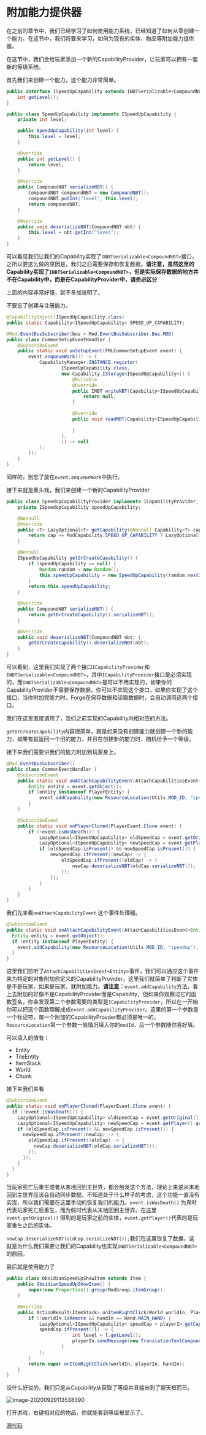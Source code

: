 # 附加能力提供器

在之前的章节中，我们已经学习了如何使用能力系统，已经知道了如何从零创建一个能力。在这节中，我们将要来学习，如何为现有的实体、物品等附加能力提供器。

在这节中，我们会给玩家添加一个新的CapabilityProvider，让玩家可以拥有一套新的等级系统。

首先我们来创建一个能力，这个能力非常简单。

```java
public interface ISpeedUpCapability extends INBTSerializable<CompoundNBT> {
    int getLevel();
}
```

```java
public class SpeedUpCapability implements ISpeedUpCapability {
    private int level;

    public SpeedUpCapability(int level) {
        this.level = level;
    }

    @Override
    public int getLevel() {
        return level;
    }

    @Override
    public CompoundNBT serializeNBT() {
        CompoundNBT compoundNBT = new CompoundNBT();
        compoundNBT.putInt("level", this.level);
        return compoundNBT;
    }

    @Override
    public void deserializeNBT(CompoundNBT nbt) {
        this.level = nbt.getInt("level");
    }
}
```

可以看见我们让我们的Capability实现了`INBTSerializable<CompoundNBT>`接口，之所以要这么做的原因是，我们之后需要保存和恢复数据。**请注意，虽然这里的Capability实现了`INBTSerializable<CompoundNBT>`，但是实际保存数据的地方并不在Capability中，而是在CapabilityProvider中，请务必区分**

上面的内容非常好懂，就不多加说明了。

不要忘了创建与注册能力。

```java
@CapabilityInject(ISpeedUpCapability.class)
public static Capability<ISpeedUpCapability> SPEED_UP_CAPABILITY;
```

```java
@Mod.EventBusSubscriber(bus = Mod.EventBusSubscriber.Bus.MOD)
public class CommonSetupEventHandler {
    @SubscribeEvent
    public static void onSetupEvent(FMLCommonSetupEvent event) {
        event.enqueueWork(() -> {
            CapabilityManager.INSTANCE.register(
                    ISpeedUpCapability.class,
                    new Capability.IStorage<ISpeedUpCapability>() {
                        @Nullable
                        @Override
                        public INBT writeNBT(Capability<ISpeedUpCapability> capability, ISpeedUpCapability instance, Direction side) {
                            return null;
                        }

                        @Override
                        public void readNBT(Capability<ISpeedUpCapability> capability, ISpeedUpCapability instance, Direction side, INBT nbt) {

                        }
                    },
                    () -> null
            );
        });
    }
}
```

同样的，别忘了放在`event.enqueueWork`中执行。

接下来就是重头戏，我们来创建一个新的CapabilityProvider

```java
public class SpeedUpCapabilityProvider implements ICapabilityProvider, INBTSerializable<CompoundNBT> {
    private ISpeedUpCapability speedUpCapability;

    @Nonnull
    @Override
    public <T> LazyOptional<T> getCapability(@Nonnull Capability<T> cap, @Nullable Direction side) {
        return cap == ModCapability.SPEED_UP_CAPABILITY ? LazyOptional.of(this::getOrCreateCapability).cast() : LazyOptional.empty();
    }

    @Nonnull
    ISpeedUpCapability getOrCreateCapability() {
        if (speedUpCapability == null) {
            Random random = new Random();
            this.speedUpCapability = new SpeedUpCapability(random.nextInt(99) + 1);
        }
        return this.speedUpCapability;
    }

    @Override
    public CompoundNBT serializeNBT() {
        return getOrCreateCapability().serializeNBT();
    }

    @Override
    public void deserializeNBT(CompoundNBT nbt) {
        getOrCreateCapability().deserializeNBT(nbt);
    }
}
```

可以看到，这里我们实现了两个接口`ICapabilityProvider`和`INBTSerializable<CompoundNBT>`，其中`ICapabilityProvider`接口是必须实现的，而`INBTSerializable<CompoundNBT>`是可以不用实现的，如果你的CapabilityProvider不需要保存数据，你可以不实现这个接口，如果你实现了这个接口，当你附加完能力时，Forge在保存数据和读取数据时，会自动调用这两个接口。

我们在这里直接调用了，我们之前实现的Capability内相对应的方法。

`getOrCreateCapability`内容很简单，就是如果没有创建能力就创建一个新的能力，如果有就返回一个旧的能力，并且在创建新的能力时，随机给予一个等级。

接下来我们需要讲我们的能力附加到玩家身上。

```java
@Mod.EventBusSubscriber()
public class CommonEventHandler {
    @SubscribeEvent
    public static void onAttachCapabilityEvent(AttachCapabilitiesEvent<Entity> event) {
        Entity entity = event.getObject();
        if (entity instanceof PlayerEntity) {
            event.addCapability(new ResourceLocation(Utils.MOD_ID, "speedup"), new SpeedUpCapabilityProvider());
        }
    }

    @SubscribeEvent
    public static void onPlayerCloned(PlayerEvent.Clone event) {
        if (!event.isWasDeath()) {
            LazyOptional<ISpeedUpCapability> oldSpeedCap = event.getOriginal().getCapability(ModCapability.SPEED_UP_CAPABILITY);
            LazyOptional<ISpeedUpCapability> newSpeedCap = event.getPlayer().getCapability(ModCapability.SPEED_UP_CAPABILITY);
            if (oldSpeedCap.isPresent() && newSpeedCap.isPresent()) {
                newSpeedCap.ifPresent((newCap) -> {
                    oldSpeedCap.ifPresent((oldCap) -> {
                        newCap.deserializeNBT(oldCap.serializeNBT());
                    });
                });
            }
        }
    }
}
```

我们先来看`onAttachCapabilityEvent` 这个事件处理器。

```java
@SubscribeEvent
public static void onAttachCapabilityEvent(AttachCapabilitiesEvent<Entity> event) {
  Entity entity = event.getObject();
  if (entity instanceof PlayerEntity) {
    event.addCapability(new ResourceLocation(Utils.MOD_ID, "speedup"), new SpeedUpCapabilityProvider());
  }
}
```

这里我们监听了`AttachCapabilitiesEvent<Entity>`事件，我们可以通过这个事件来为特定的对象附加自定义的CapabilityProvider。这里我们就简单了判断了实体是不是玩家，如果是玩家，就附加能力。**请注意：**`event.addCapability`方法，看上去附加的好像不是CapabilityProvider而是Capability，但如果你观察过它的函数签名，你会发现第二个参数需要的类型是`ICapabilityProvider`，所以在一开始你可以把这个函数理解成成`event.addCapabilityProvider`。这里的第一个参数是一个标记符，每一个附加的CapabilityProvder都必须是唯一的，`ResourceLocation`第一个参数一般情况填入你的`modId`，后一个参数随你喜好填。

 可以填入的值有：

- Entity
- TileEntity
- ItemStack
- World
- Chunk

接下来我们来看 

```java
@SubscribeEvent
public static void onPlayerCloned(PlayerEvent.Clone event) {
  if (!event.isWasDeath()) {
    LazyOptional<ISpeedUpCapability> oldSpeedCap = event.getOriginal().getCapability(ModCapability.SPEED_UP_CAPABILITY);
    LazyOptional<ISpeedUpCapability> newSpeedCap = event.getPlayer().getCapability(ModCapability.SPEED_UP_CAPABILITY);
    if (oldSpeedCap.isPresent() && newSpeedCap.isPresent()) {
      newSpeedCap.ifPresent((newCap) -> {
        oldSpeedCap.ifPresent((oldCap) -> {
          newCap.deserializeNBT(oldCap.serializeNBT());
        });
      });
    }
  }
}
```

当玩家死亡后重生或者从末地回到主世界，都会触发这个方法，理论上来说从末地回到主世界应该会自动同步数据，不知道处于什么样子的考虑，这个功能一直没有实现，所以我们需要在这里手动的恢复我们的能力。`event.isWasDeath()` 为真时代表玩家死亡后重生，而为假时代表从末地回到主世界。在这里`event.getOriginal()` 得到的是玩家之前的实体，`event.getPlayer()`代表的是玩家重生之后的实体。

`newCap.deserializeNBT(oldCap.serializeNBT());`我们在这里恢复了数据，这就是为什么我们需要让我们的Capability也实现`INBTSerializable<CompoundNBT>`的原因。

最后就是使用能力了

```java
public class ObsidianSpeedUpShowItem extends Item {
    public ObsidianSpeedUpShowItem() {
        super(new Properties().group(ModGroup.itemGroup));
    }

    @Override
    public ActionResult<ItemStack> onItemRightClick(World worldIn, PlayerEntity playerIn, Hand handIn) {
        if (!worldIn.isRemote && handIn == Hand.MAIN_HAND) {
            LazyOptional<ISpeedUpCapability> speedCap = playerIn.getCapability(ModCapability.SPEED_UP_CAPABILITY);
            speedCap.ifPresent((l) -> {
                        int level = l.getLevel();
                        playerIn.sendMessage(new TranslationTextComponent("message.obsidian_speed_show", level), playerIn.getUniqueID());
                    }
            );
        }
        return super.onItemRightClick(worldIn, playerIn, handIn);
    }
}
```

没什么好说的，我们只是从Capability从获取了等级并且输出到了聊天框而已。

![image-20200929113538390](attachcapabilityprovider.assets/image-20200929113538390.png)

打开游戏，右键相对应的物品，你就能看到等级被显示了。

[源代码](https://github.com/FledgeXu/BosonSourceCode/tree/master/src/main/java/com/tutorial/boson/entity_capabilityprovider)

